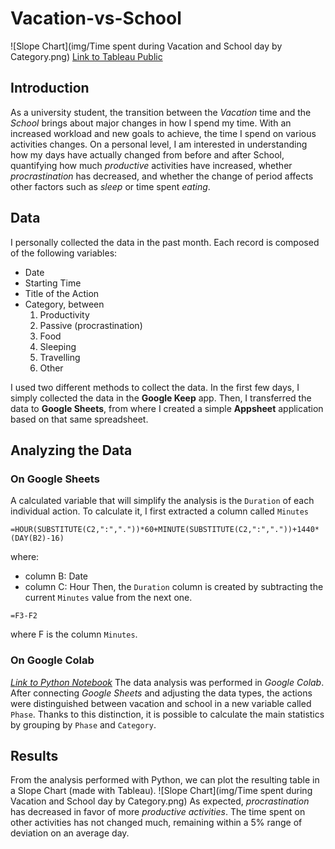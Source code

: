 # Vacation-vs-School


![Slope Chart](img/Time spent during Vacation and School day by Category.png)
[Link to Tableau Public](https://public.tableau.com/views/TimepctVacation-School/TimespentduringVacationandSchooldaybyCategory?:language=it-IT&:display_count=n&:origin=viz_share_link)


## Introduction
As a university student, the transition between the _Vacation_ time and the _School_ brings about major changes in how I spend my time. With an increased workload and new goals to achieve, the time I spend on various activities changes.
On a personal level, I am interested in understanding how my days have actually changed from before and after School, quantifying how much _productive_ activities have increased, whether _procrastination_ has decreased, and whether the change of period affects other factors such as _sleep_ or time spent _eating_.


## Data
I personally collected the data in the past month. Each record is composed of the following variables:
- Date
- Starting Time
- Title of the Action
- Category, between
	1. Productivity
	2. Passive (procrastination)
	3. Food
	4. Sleeping
	5. Travelling
	6. Other

I used two different methods to collect the data.
In the first few days, I simply collected the data in the **Google Keep** app. Then, I transferred the data to **Google Sheets**, from where I created a simple **Appsheet** application based on that same spreadsheet.


## Analyzing the Data
### On Google Sheets
A calculated variable that will simplify the analysis is the `Duration` of each individual action. To calculate it, I first extracted a column called `Minutes`
```excel
=HOUR(SUBSTITUTE(C2,":","."))*60+MINUTE(SUBSTITUTE(C2,":","."))+1440*(DAY(B2)-16)
```
where:
- column B: Date
- column C: Hour
Then, the `Duration` column is created by subtracting the current `Minutes` value from the next one.
```excel
=F3-F2
```
where F is the column `Minutes`.

### On Google Colab
[_Link to Python Notebook_](scripts/Tracking_Day.ipynb)
The data analysis was performed in _Google Colab_. After connecting _Google Sheets_ and adjusting the data types, the actions were distinguished between vacation and school in a new variable called `Phase`.
Thanks to this distinction, it is possible to calculate the main statistics by grouping by `Phase` and `Category`.


## Results
From the analysis performed with Python, we can plot the resulting table in a Slope Chart (made with Tableau).
![Slope Chart](img/Time spent during Vacation and School day by Category.png)
As expected, _procrastination_ has decreased in favor of more _productive activities_. The time spent on other activities has not changed much, remaining within a 5% range of deviation on an average day.